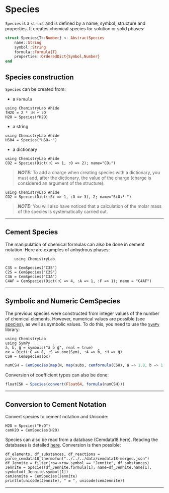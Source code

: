 
# Species

`Species` is a `struct` and is defined by a name, symbol, structure and properties. It creates chemical species for solution or solid phases:

```julia
struct Species{T<:Number} <: AbstractSpecies
    name::String
    symbol::String
    formula::Formula{T}
    properties::OrderedDict{Symbol,Number}
end
```

## Species construction

`Species` can be created from:
- a `Formula`

```@example
using ChemistryLab #hide
fH2O = 2 * :H + :O
H2O = Species(fH2O)
```

- a string
```@example
using ChemistryLab #hide
HSO4 = Species("HSO₄⁻")
```

- a dictionary
```@example
using ChemistryLab #hide
CO2 = Species(Dict(:C => 1, :O => 2); name="CO₂")
```

> **_NOTE:_**  To add a charge when creating species with a dictionary, you must add, after the dictionary, the value of the charge (charge is considered an argument of the structure).
```@example
using ChemistryLab #hide
CO2 = Species(Dict(:Si => 1, :O => 3),-2; name="SiO₃²⁻")
```

> **_NOTE:_** You will also have noticed that a calculation of the molar mass of the species is systematically carried out.

---

## Cement Species

The manipulation of chemical formulas can also be done in cement notation. Here are examples of anhydrous phases:

```@setup example_cemspecies
    using ChemistryLab
```

```@example example_cemspecies
C3S = CemSpecies("C3S")
C2S = CemSpecies("C2S")
C3A = CemSpecies("C3A")
C4AF = CemSpecies(Dict(:C => 4, :A => 1, :F => 1); name = "C4AF")
```
---

## Symbolic and Numeric CemSpecies

The previous species were constructed from integer values ​​of the number of chemical elements. However, numerical values ​​are possible (see [species](./databases.md#formulas)), as well as symbolic values. To do this, you need to use the [`SymPy`](https://github.com/JuliaPy/SymPy.jl) library:

```@example sympy1
using ChemistryLab
using SymPy
â, b̂, ĝ = symbols("â b̂ ĝ", real = true)
ox = Dict(:C => â, :S => one(Sym), :A => b̂, :H => ĝ)
CSH = CemSpecies(ox)
```

```julia
numCSH = CemSpecies(map(N, map(subs, cemformula(CSH), â => 1.8, b̂ => 1, ĝ => 5)))
```

Conversion of coefficient types can also be done:

```julia
floatCSH = Species(convert(Float64, formula(numCSH)))
```

---

## Conversion to Cement Notation

Convert species to cement notation and Unicode:

```@example example_cemspecies
H2O = Species("H₂O")
cemH2O = CemSpecies(H2O)
```

Species can also be read from a database (Cemdata18 here). Reading the databases is detailed [here](./databases.md#Database-Interoperability). Conversion is then possible:

```@example example_cemspecies
df_elements, df_substances, df_reactions = parse_cemdata18_thermofun("../../../data/cemdata18-merged.json")
df_Jennite = filter(row->row.symbol == "Jennite", df_substances)
Jennite = Species(df_Jennite.formula[1]; name=df_Jennite.name[1], symbol=df_Jennite.symbol[1])
cemJennite = CemSpecies(Jennite)
println(unicode(Jennite), " ≡ ", unicode(cemJennite))
```

---